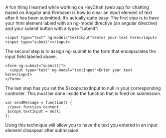 A fun thing I learned while working on HeyChat! (web app for chatting based on Angular and Firebase) is how to clear an input element of text after it has been submitted. It’s actually quite easy:
The first step is to have your html element labled with an ng-model directive (an angular directive) and your submit button with a type=”submit”:

```
<input type="text" ng-model="textInput">Enter your text here</input>
<input type="submit"></input>
```

The second step is to assign ng-submit to the form that encapsulates the input field labeled above.

```
<form ng-submit="submit()">
  <input type="text" ng-model="textInput">Enter your text      here</input>
</form>
```

The last step has you set the $scope.textInput to null in your corresponding controller. This must be done inside the function that is fired on submission.

```
var sendMessage = function() {
 //your function content
 $scope.textInput = null;
};
```

Using this technique will allow you to have the text you entered in an input element dissapear after submission.

